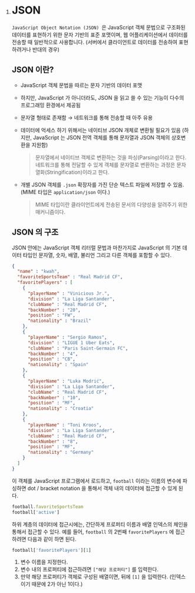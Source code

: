 1. # JSON

   `JavaScript Object Notation (JSON) `은  JavaScript 객체 문법으로 구조화된 데이터를 표현하기 위한 문자 기반의 표준 포맷이며, 웹 어플리케이션에서 데이터를 전송할 때 일반적으로 사용합니다. (서버에서 클라이언트로 데이터를 전송하여 표현하려거나 반대의 경우)<br>

   ## JSON 이란?

   - JavaScript 객체 문법을 따르는 문자 기반의 데이터 포맷

   - 하지만, JavaScript 가 아니더라도, JSON 을 읽고 쓸 수 있는 기능이 다수의 프로그래밍 환경에서 제공됨

   - 문자열 형태로 존재함 → 네트워크를 통해 전송할 때 아주 유용

   - 데이터에 억세스 하기 위해서는 네이티브 JSON 개체로 변환될 필요가 있음 (하지만, JavaScript 는 JSON 전역 객체를 통해 문자열과 JSON 객체의 상호변환을 지원함)

     > 문자열에서 네이티브 객체로 변환하는 것을 파싱(Parsing)이라고 한다. 네트워크를 통해 전달할 수 있게 객체를 문자열로 변환하는 과정은 문자열화(Stringification)이라고 한다.

   - 개별 JSON 객체를 `.json` 확장자를 가진 단순 텍스트 파일에 저장할 수 있음. (MIME 타입은 `application/json` 이다.)

     > MIME 타입이란 클라이언트에게 전송된 문서의 다양성을 알려주기 위한 매커니즘이다.

   ## JSON 의 구조

   JSON 안에는 JavaScript 객체 리터럴 문법과 마찬가지로 JavaScript 의 기본 데이터 타입인 문자열, 숫자, 배열, 불리언 그리고 다른 객체를 포함할 수 있다.

   ```json
   {
     "name" : "kwah",
     "favoriteSportsTeam" : "Real Madrid CF",
     "favoritePlayers" : [
       {
         "playerName" : "Vinicious Jr.",
         "division" : "La Liga Santander",
         "clubName" : "Real Madrid CF",
         "backNumber" : "20",
         "position" : "FW",
         "nationality" : "Brazil"
       },
       {
         "playerName" : "Sergio Ramos",
         "division" : "LIGUE 1 Uber Eats",
         "clubName" : "Paris Saint-Germain FC",
         "backNumber" : "4",
         "position" : "CB",
         "nationality" : "Spain"
       },
       {
         "playerName" : "Luka Modrić",
         "division" : "La Liga Santander",
         "clubName" : "Real Madrid CF",
         "backNumber" : "10",
         "position" : "MF",
         "nationality" : "Croatia"
       },
       {
         "playerName" : "Toni Kroos",
         "division" : "La Liga Santander",
         "clubName" : "Real Madrid CF",
         "backNumber" : "8",
         "position" : "MF",
         "nationality" : "Germany"
       }
     ]
   }
   ```

   이 객체를 JavaScript 프로그램에서 로드하고, `football` 이라는 이름의 변수에 파싱하면 dot / bracket notation 을 통해서 객체 내의 데이터에 접근할 수 있게 된다.

   ```javascript
   football.favoriteSportsTeam
   football['active']
   ```

   하위 계층의 데이터에 접근시에는, 간단하게 프로퍼티 이름과 배열 인덱스의 체인을 통해서 접근할 수 있다. 예를 들어, `football` 의 2번째 `favoritePlayers` 에 접근하려면 다음과 같이 하면 된다.

   ```javascript
   football['favoritePlayers'][1]
   ```

   1. 변수 이름을 지정한다.
   2. 변수 내의 프로퍼티에 접근하려면 `["해당 프로퍼티"]` 를 입력한다.
   3. 만약 해당 프로퍼티가 객체로 구성된 배열이면, 뒤에 `[1]` 을 입력한다. (인덱스이기 때문에 2가 아닌 1이다.)
